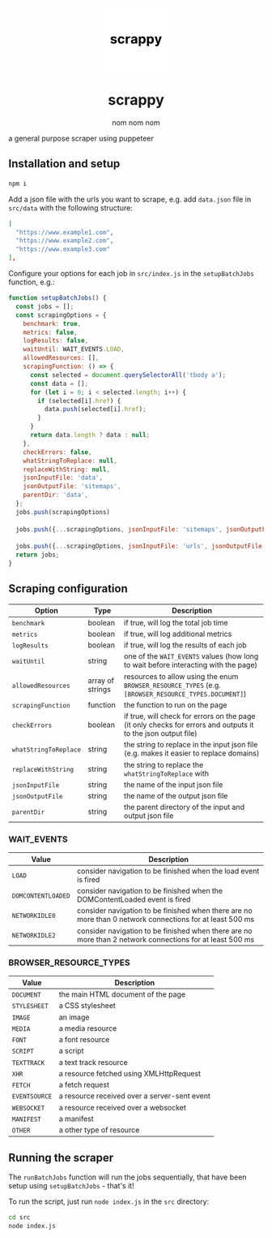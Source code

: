 <p align="center">
<img width="128px" src="./scrappy_icon.jpg" alt="logo" style="vertical-align:middle">
<h1 align="center">scrappy</h1>
<p align="center">nom nom nom</p>
</p>
a general purpose scraper using puppeteer

## Installation and setup
```bash
npm i
```

Add a json file with the urls you want to scrape, e.g. add `data.json` file in `src/data` with the following structure:
```json
[
  "https://www.example1.com",
  "https://www.example2.com",
  "https://www.example3.com"
],

```

Configure your options for each job in `src/index.js` in the `setupBatchJobs` function, e.g.:
```javascript
function setupBatchJobs() {
  const jobs = [];
  const scrapingOptions = {
    benchmark: true,
    metrics: false,
    logResults: false,
    waitUntil: WAIT_EVENTS.LOAD,
    allowedResources: [],
    scrapingFunction: () => {
      const selected = document.querySelectorAll('tbody a');
      const data = [];
      for (let i = 0; i < selected.length; i++) {
        if (selected[i].href) {
          data.push(selected[i].href);
        }
      }
      return data.length ? data : null;
    },
    checkErrors: false,
    whatStringToReplace: null,
    replaceWithString: null,
    jsonInputFile: 'data',
    jsonOutputFile: 'sitemaps',
    parentDir: 'data',
  };
  jobs.push(scrapingOptions)

  jobs.push({...scrapingOptions, jsonInputFile: 'sitemaps', jsonOutputFile: 'urls'})
  
  jobs.push({...scrapingOptions, jsonInputFile: 'urls', jsonOutputFile: 'output', checkErrors: true, waitUntil: WAIT_EVENTS.DOMCONTENTLOADED, allowedResources: [BROWSER_RESOURCE_TYPES.DOCUMENT]});
  return jobs;
}
```

## Scraping configuration
| Option | Type | Description |
| --- | --- | --- |
| `benchmark` | boolean | if true, will log the total job time |
| `metrics` | boolean | if true, will log additional metrics |
| `logResults` | boolean | if true, will log the results of each job |
| `waitUntil` | string | one of the `WAIT_EVENTS` values (how long to wait before interacting with the page) |
| `allowedResources` | array of strings | resources to allow using the enum `BROWSER_RESOURCE_TYPES` (e.g. `[BROWSER_RESOURCE_TYPES.DOCUMENT]`) |
| `scrapingFunction` | function | the function to run on the page |
| `checkErrors` | boolean | if true, will check for errors on the page (it only checks for errors and outputs it to the json output file) |
| `whatStringToReplace` | string | the string to replace in the input json file (e.g. makes it easier to replace domains) |
| `replaceWithString` | string | the string to replace the `whatStringToReplace` with |
| `jsonInputFile` | string | the name of the input json file |
| `jsonOutputFile` | string | the name of the output json file |
| `parentDir` | string | the parent directory of the input and output json file |

### WAIT_EVENTS
| Value | Description |
| --- | --- |
| `LOAD` | consider navigation to be finished when the load event is fired |
| `DOMCONTENTLOADED` | consider navigation to be finished when the DOMContentLoaded event is fired |
| `NETWORKIDLE0` | consider navigation to be finished when there are no more than 0 network connections for at least 500 ms |
| `NETWORKIDLE2` | consider navigation to be finished when there are no more than 2 network connections for at least 500 ms |

### BROWSER_RESOURCE_TYPES
| Value | Description |
| --- | --- |
| `DOCUMENT` | the main HTML document of the page |
| `STYLESHEET` | a CSS stylesheet |
| `IMAGE` | an image |
| `MEDIA` | a media resource |
| `FONT` | a font resource |
| `SCRIPT` | a script |
| `TEXTTRACK` | a text track resource |
| `XHR` | a resource fetched using XMLHttpRequest |
| `FETCH` | a fetch request |
| `EVENTSOURCE` | a resource received over a server-sent event |
| `WEBSOCKET` | a resource received over a websocket |
| `MANIFEST` | a manifest |
| `OTHER` | a other type of resource |


## Running the scraper
The `runBatchJobs` function will run the jobs sequentially, that have been setup using `setupBatchJobs` - that's it!

To run the script, just run `node index.js` in the `src` directory:
```bash
cd src
node index.js
```

